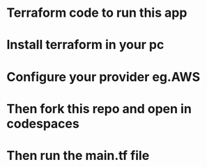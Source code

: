# Terraform code to run this app
# Install terraform in your pc
# Configure your provider eg.AWS
# Then fork this repo and open in codespaces 
# Then run the main.tf file

